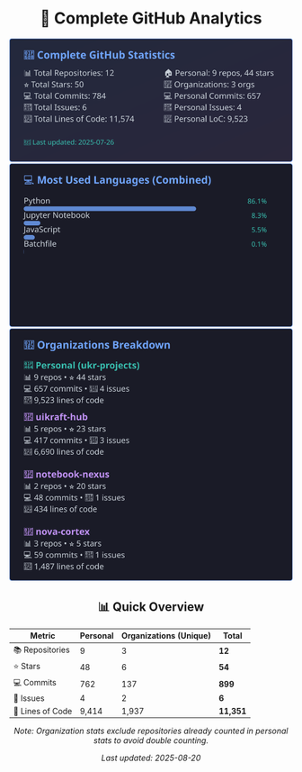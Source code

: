<!-- GitHub Stats - Auto Generated -->
<div align="center">

# 🚀 Complete GitHub Analytics

![GitHub Stats](./assets/github-stats.svg)
![Languages](./assets/languages.svg)
![Organizations](./assets/organizations.svg)

## 📊 Quick Overview

| Metric | Personal | Organizations (Unique) | **Total** |
|--------|----------|------------------------|-----------|
| 📚 Repositories | 9 | 3 | **12** |
| ⭐ Stars | 48 | 6 | **54** |
| 💻 Commits | 762 | 137 | **899** |
| 🐛 Issues | 4 | 2 | **6** |
| 📏 Lines of Code | 9,414 | 1,937 | **11,351** |

*Note: Organization stats exclude repositories already counted in personal stats to avoid double counting.*

*Last updated: 2025-08-20*

</div>
<!-- End GitHub Stats -->